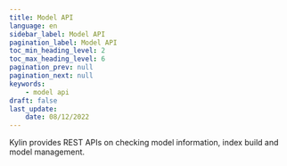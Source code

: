 ```yaml
---
title: Model API
language: en
sidebar_label: Model API
pagination_label: Model API
toc_min_heading_level: 2
toc_max_heading_level: 6
pagination_prev: null
pagination_next: null
keywords:
    - model api
draft: false
last_update: 
    date: 08/12/2022
---
```



Kylin provides REST APIs on checking model information, index build and model management.
